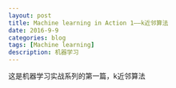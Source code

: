 ```yaml
---
layout: post
title: Machine learning in Action 1——k近邻算法
date: 2016-9-9
categories: blog
tags: [Machine learning]
description: 机器学习
---
```


这是机器学习实战系列的第一篇，k近邻算法







